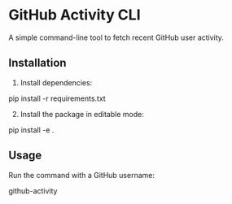 # GitHub Activity CLI

A simple command-line tool to fetch recent GitHub user activity.

## Installation

1. Install dependencies:

pip install -r requirements.txt

2. Install the package in editable mode:

pip install -e .

## Usage

Run the command with a GitHub username:

github-activity <username>
